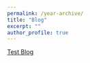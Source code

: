 ```yaml
---
permalink: /year-archive/
title: "Blog"
excerpt: ""
author_profile: true
---
```



[Test Blog](/posts/2024/05/blog-post-1/)
